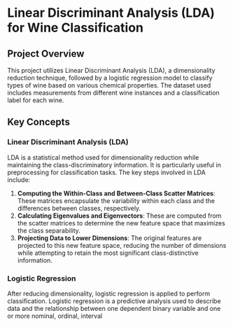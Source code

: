 # Linear Discriminant Analysis (LDA) for Wine Classification

## Project Overview

This project utilizes Linear Discriminant Analysis (LDA), a dimensionality reduction technique, followed by a logistic regression model to classify types of wine based on various chemical properties. The dataset used includes measurements from different wine instances and a classification label for each wine.

## Key Concepts

### Linear Discriminant Analysis (LDA)

LDA is a statistical method used for dimensionality reduction while maintaining the class-discriminatory information. It is particularly useful in preprocessing for classification tasks. The key steps involved in LDA include:

1. **Computing the Within-Class and Between-Class Scatter Matrices**: These matrices encapsulate the variability within each class and the differences between classes, respectively.
2. **Calculating Eigenvalues and Eigenvectors**: These are computed from the scatter matrices to determine the new feature space that maximizes the class separability.
3. **Projecting Data to Lower Dimensions**: The original features are projected to this new feature space, reducing the number of dimensions while attempting to retain the most significant class-distinctive information.

### Logistic Regression

After reducing dimensionality, logistic regression is applied to perform classification. Logistic regression is a predictive analysis used to describe data and the relationship between one dependent binary variable and one or more nominal, ordinal, interval
